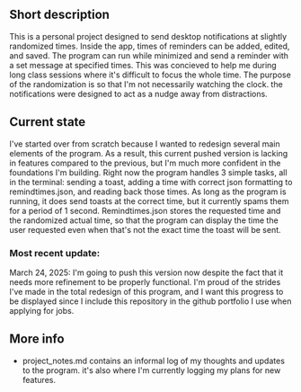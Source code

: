 ## Short description
This is a personal project designed to send desktop notifications at slightly randomized times. Inside the app, times of reminders can be added, edited, and saved. The program can run while minimized and send a reminder with a set message at specified times. This was concieved to help me during long class sessions where it's difficult to focus the whole time. The purpose of the randomization is so that I'm not necessarily watching the clock. the notifications were designed to act as a nudge away from distractions.

## Current state
I've started over from scratch because I wanted to redesign several main elements of the program. As a result, this current pushed version is lacking in features compared to the previous, but I'm much more confident in the foundations I'm building. Right now the program handles 3 simple tasks, all in the terminal: sending a toast, adding a time with correct json formatting to remindtimes.json, and reading back those times. As long as the program is running, it does send toasts at the correct time, but it currently spams them for a period of 1 second. Remindtimes.json stores the requested time and the randomized actual time, so that the program can display the time the user requested even when that's not the exact time the toast will be sent. 

### Most recent update:

March 24, 2025:
I'm going to push this version now despite the fact that it needs more refinement to be properly functional. I'm proud of the strides I've made in the total redesign of this program, and I want this progress to be displayed since I include this repository in the github portfolio I use when applying for jobs.                                                                                            

## More info
- project_notes.md contains an informal log of my thoughts and updates to the program. it's also where I'm currently logging my plans for new features.





